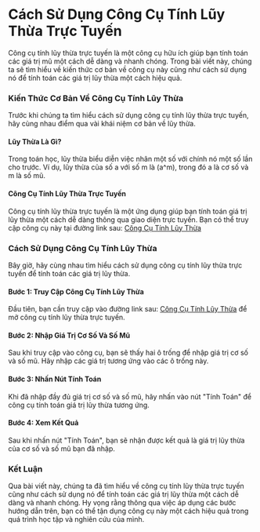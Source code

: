 Cách Sử Dụng Công Cụ Tính Lũy Thừa Trực Tuyến
=============================================

Công cụ tính lũy thừa trực tuyến là một công cụ hữu ích giúp bạn tính toán các giá trị mũ một cách dễ dàng và nhanh chóng. Trong bài viết này, chúng ta sẽ tìm hiểu về kiến thức cơ bản về công cụ này cũng như cách sử dụng nó để tính toán các giá trị lũy thừa một cách hiệu quả.

### Kiến Thức Cơ Bản Về Công Cụ Tính Lũy Thừa

Trước khi chúng ta tìm hiểu cách sử dụng công cụ tính lũy thừa trực tuyến, hãy cùng nhau điểm qua vài khái niệm cơ bản về lũy thừa.

#### Lũy Thừa Là Gì?

Trong toán học, lũy thừa biểu diễn việc nhân một số với chính nó một số lần cho trước. Ví dụ, lũy thừa của số a với số m là (a^m), trong đó a là cơ số và m là số mũ.

#### Công Cụ Tính Lũy Thừa Trực Tuyến

Công cụ tính lũy thừa trực tuyến là một ứng dụng giúp bạn tính toán giá trị lũy thừa một cách dễ dàng thông qua giao diện trực tuyến. Bạn có thể truy cập công cụ này tại đường link sau: [Công Cụ Tính Lũy Thừa](https://www.onlinecalculatorsfree.com/vi/math/exponent-calculator.html)

### Cách Sử Dụng Công Cụ Tính Lũy Thừa

Bây giờ, hãy cùng nhau tìm hiểu cách sử dụng công cụ tính lũy thừa trực tuyến để tính toán các giá trị lũy thừa.

#### Bước 1: Truy Cập Công Cụ Tính Lũy Thừa

Đầu tiên, bạn cần truy cập vào đường link sau: [Công Cụ Tính Lũy Thừa](https://www.onlinecalculatorsfree.com/vi/math/exponent-calculator.html) để mở công cụ tính lũy thừa trực tuyến.

#### Bước 2: Nhập Giá Trị Cơ Số Và Số Mũ

Sau khi truy cập vào công cụ, bạn sẽ thấy hai ô trống để nhập giá trị cơ số và số mũ. Hãy nhập các giá trị tương ứng vào các ô trống này.

#### Bước 3: Nhấn Nút Tính Toán

Khi đã nhập đầy đủ giá trị cơ số và số mũ, hãy nhấn vào nút "Tính Toán" để công cụ tính toán giá trị lũy thừa tương ứng.

#### Bước 4: Xem Kết Quả

Sau khi nhấn nút "Tính Toán", bạn sẽ nhận được kết quả là giá trị lũy thừa của cơ số và số mũ bạn đã nhập.

### Kết Luận

Qua bài viết này, chúng ta đã tìm hiểu về công cụ tính lũy thừa trực tuyến cũng như cách sử dụng nó để tính toán các giá trị lũy thừa một cách dễ dàng và nhanh chóng. Hy vọng rằng thông qua việc áp dụng các bước hướng dẫn trên, bạn có thể tận dụng công cụ này một cách hiệu quả trong quá trình học tập và nghiên cứu của mình.